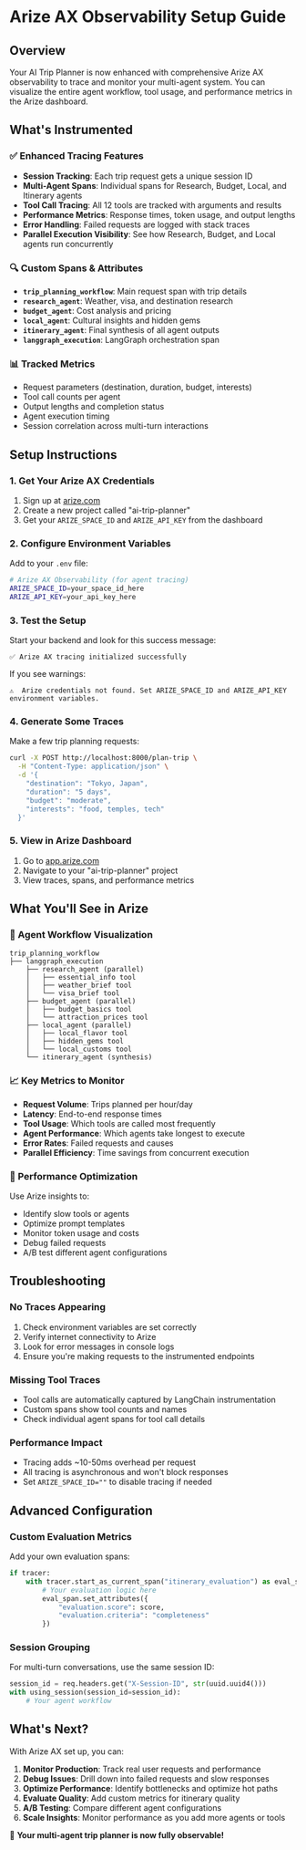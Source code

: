 # Arize AX Observability Setup Guide

## Overview
Your AI Trip Planner is now enhanced with comprehensive Arize AX observability to trace and monitor your multi-agent system. You can visualize the entire agent workflow, tool usage, and performance metrics in the Arize dashboard.

## What's Instrumented

### ✅ Enhanced Tracing Features
- **Session Tracking**: Each trip request gets a unique session ID
- **Multi-Agent Spans**: Individual spans for Research, Budget, Local, and Itinerary agents
- **Tool Call Tracing**: All 12 tools are tracked with arguments and results
- **Performance Metrics**: Response times, token usage, and output lengths
- **Error Handling**: Failed requests are logged with stack traces
- **Parallel Execution Visibility**: See how Research, Budget, and Local agents run concurrently

### 🔍 Custom Spans & Attributes
- **`trip_planning_workflow`**: Main request span with trip details
- **`research_agent`**: Weather, visa, and destination research
- **`budget_agent`**: Cost analysis and pricing
- **`local_agent`**: Cultural insights and hidden gems
- **`itinerary_agent`**: Final synthesis of all agent outputs
- **`langgraph_execution`**: LangGraph orchestration span

### 📊 Tracked Metrics
- Request parameters (destination, duration, budget, interests)
- Tool call counts per agent
- Output lengths and completion status
- Agent execution timing
- Session correlation across multi-turn interactions

## Setup Instructions

### 1. Get Your Arize AX Credentials
1. Sign up at [arize.com](https://arize.com)
2. Create a new project called "ai-trip-planner"
3. Get your `ARIZE_SPACE_ID` and `ARIZE_API_KEY` from the dashboard

### 2. Configure Environment Variables
Add to your `.env` file:
```bash
# Arize AX Observability (for agent tracing)
ARIZE_SPACE_ID=your_space_id_here
ARIZE_API_KEY=your_api_key_here
```

### 3. Test the Setup
Start your backend and look for this success message:
```
✅ Arize AX tracing initialized successfully
```

If you see warnings:
```
⚠️  Arize credentials not found. Set ARIZE_SPACE_ID and ARIZE_API_KEY environment variables.
```

### 4. Generate Some Traces
Make a few trip planning requests:
```bash
curl -X POST http://localhost:8000/plan-trip \
  -H "Content-Type: application/json" \
  -d '{
    "destination": "Tokyo, Japan",
    "duration": "5 days", 
    "budget": "moderate",
    "interests": "food, temples, tech"
  }'
```

### 5. View in Arize Dashboard
1. Go to [app.arize.com](https://app.arize.com)
2. Navigate to your "ai-trip-planner" project
3. View traces, spans, and performance metrics

## What You'll See in Arize

### 🎯 Agent Workflow Visualization
```
trip_planning_workflow
├── langgraph_execution
    ├── research_agent (parallel)
    │   ├── essential_info tool
    │   ├── weather_brief tool
    │   └── visa_brief tool
    ├── budget_agent (parallel)
    │   ├── budget_basics tool
    │   └── attraction_prices tool
    ├── local_agent (parallel)
    │   ├── local_flavor tool
    │   ├── hidden_gems tool
    │   └── local_customs tool
    └── itinerary_agent (synthesis)
```

### 📈 Key Metrics to Monitor
- **Request Volume**: Trips planned per hour/day
- **Latency**: End-to-end response times
- **Tool Usage**: Which tools are called most frequently
- **Agent Performance**: Which agents take longest to execute
- **Error Rates**: Failed requests and causes
- **Parallel Efficiency**: Time savings from concurrent execution

### 🔧 Performance Optimization
Use Arize insights to:
- Identify slow tools or agents
- Optimize prompt templates
- Monitor token usage and costs
- Debug failed requests
- A/B test different agent configurations

## Troubleshooting

### No Traces Appearing
1. Check environment variables are set correctly
2. Verify internet connectivity to Arize
3. Look for error messages in console logs
4. Ensure you're making requests to the instrumented endpoints

### Missing Tool Traces  
- Tool calls are automatically captured by LangChain instrumentation
- Custom spans show tool counts and names
- Check individual agent spans for tool call details

### Performance Impact
- Tracing adds ~10-50ms overhead per request
- All tracing is asynchronous and won't block responses
- Set `ARIZE_SPACE_ID=""` to disable tracing if needed

## Advanced Configuration

### Custom Evaluation Metrics
Add your own evaluation spans:
```python
if tracer:
    with tracer.start_as_current_span("itinerary_evaluation") as eval_span:
        # Your evaluation logic here
        eval_span.set_attributes({
            "evaluation.score": score,
            "evaluation.criteria": "completeness"
        })
```

### Session Grouping
For multi-turn conversations, use the same session ID:
```python
session_id = req.headers.get("X-Session-ID", str(uuid.uuid4()))
with using_session(session_id=session_id):
    # Your agent workflow
```

## What's Next?

With Arize AX set up, you can:
1. **Monitor Production**: Track real user requests and performance
2. **Debug Issues**: Drill down into failed requests and slow responses
3. **Optimize Performance**: Identify bottlenecks and optimize hot paths
4. **Evaluate Quality**: Add custom metrics for itinerary quality
5. **A/B Testing**: Compare different agent configurations
6. **Scale Insights**: Monitor performance as you add more agents or tools

🚀 **Your multi-agent trip planner is now fully observable!**
